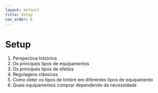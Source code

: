 ```yaml
---
layout: default
title: Setup
nav_order: 6
---
```


# Setup

1. Perspectiva histórica
1. Os principais tipos de equipamentos
1. Os principais tipos de efeitos
1. Regulagens clássicas
1. Como obter os tipos de timbre em diferentes tipos de equipamento
1. Quais equipamentos comprar dependendo da necessidade
